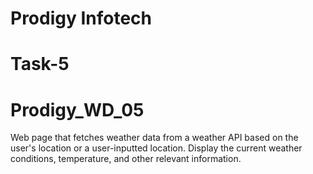 # Prodigy Infotech
# Task-5
# Prodigy_WD_05
Web page that fetches weather data from a weather API based on the user's location or a user-inputted location. Display the current weather conditions, temperature, and other relevant information.
